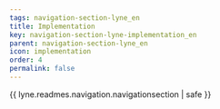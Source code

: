 ```yaml
---
tags: navigation-section-lyne_en
title: Implementation
key: navigation-section-lyne-implementation_en
parent: navigation-section-lyne_en
icon: implementation
order: 4
permalink: false  
---
```

{{ lyne.readmes.navigation.navigationsection | safe }}



